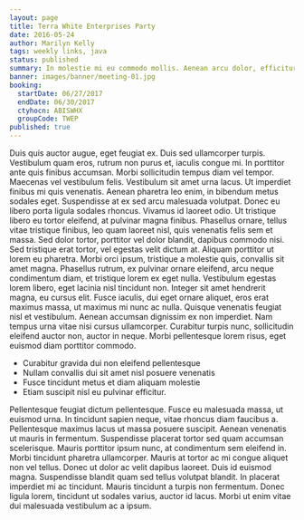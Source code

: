 ```yaml
---
layout: page
title: Terra White Enterprises Party
date: 2016-05-24
author: Marilyn Kelly
tags: weekly links, java
status: published
summary: In molestie mi eu commodo mollis. Aenean arcu dolor, efficitur.
banner: images/banner/meeting-01.jpg
booking:
  startDate: 06/27/2017
  endDate: 06/30/2017
  ctyhocn: ABISWHX
  groupCode: TWEP
published: true
---
```

Duis quis auctor augue, eget feugiat ex. Duis sed ullamcorper turpis. Vestibulum quam eros, rutrum non purus et, iaculis congue mi. In porttitor ante quis finibus accumsan. Morbi sollicitudin tempus diam vel tempor. Maecenas vel vestibulum felis. Vestibulum sit amet urna lacus. Ut imperdiet finibus mi quis venenatis. Aenean pharetra leo enim, in bibendum metus sodales eget. Suspendisse at ex sed arcu malesuada volutpat. Donec eu libero porta ligula sodales rhoncus.
Vivamus id laoreet odio. Ut tristique libero eu tortor eleifend, at pulvinar magna finibus. Phasellus ornare, tellus vitae tristique finibus, leo quam laoreet nisl, quis venenatis felis sem et massa. Sed dolor tortor, porttitor vel dolor blandit, dapibus commodo nisi. Sed tristique erat tortor, vel egestas velit dictum at. Aliquam porttitor ut lorem eu pharetra. Morbi orci ipsum, tristique a molestie quis, convallis sit amet magna. Phasellus rutrum, ex pulvinar ornare eleifend, arcu neque condimentum diam, et tristique lorem ex eget nulla. Vestibulum egestas lorem libero, eget lacinia nisl tincidunt non. Integer sit amet hendrerit magna, eu cursus elit. Fusce iaculis, dui eget ornare aliquet, eros erat maximus massa, ut maximus mi nunc ac nulla. Quisque venenatis feugiat nisl et vestibulum. Aenean accumsan dignissim ex non imperdiet. Nam tempus urna vitae nisi cursus ullamcorper. Curabitur turpis nunc, sollicitudin eleifend auctor non, auctor in neque. Morbi pellentesque lorem risus, eget euismod diam porttitor commodo.

* Curabitur gravida dui non eleifend pellentesque
* Nullam convallis dui sit amet nisl posuere venenatis
* Fusce tincidunt metus et diam aliquam molestie
* Etiam suscipit nisl eu pulvinar efficitur.

Pellentesque feugiat dictum pellentesque. Fusce eu malesuada massa, ut euismod urna. In tincidunt sapien neque, vitae rhoncus diam faucibus a. Pellentesque maximus lacus ut massa posuere suscipit. Aenean venenatis ut mauris in fermentum. Suspendisse placerat tortor sed quam accumsan scelerisque. Mauris porttitor ipsum nunc, at condimentum sem eleifend in. Morbi tincidunt pharetra ullamcorper. Mauris at tortor ac mi congue aliquet non vel tellus. Donec ut dolor ac velit dapibus laoreet. Duis id euismod magna. Suspendisse blandit quam sed tellus volutpat blandit. In placerat imperdiet mi ac tincidunt. Mauris tincidunt a turpis non fermentum. Donec ligula lorem, tincidunt ut sodales varius, auctor id lacus. Morbi ut enim vitae dui malesuada vestibulum ac a ipsum.
